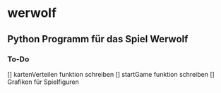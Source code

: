 # werwolf
## Python Programm für das Spiel Werwolf


### To-Do

[] kartenVerteilen funktion schreiben
[] startGame funktion schreiben
[] Grafiken für Spielfiguren 
